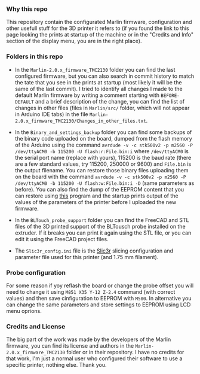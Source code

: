 ### Why this repo
This repository contain the configurated Marlin firmware, configuration and other usefull stuff for the 3D printer it refers to (if you found the link to this page looking the prints at startup of the machine or in the "Credits and Info" section of the display menu, you are in the right place).


### Folders in this repo
- In the `Marlin-2.0.x_firmware_TMC2130` folder you can find the last configured firmware, but you can also search in commit history to match the tate that you see in the prints at startup (most likely it will be the same of the last commit). I tried to identify all changes I made to the default Marlin firmware by writing a comment starting with `BEFORE-DEFAULT` and a brief description of the change, you can find the list of changes in other files (files in `Marlin/src/` folder, which will not appear in Arduino IDE tabs) in the file `Marlin-2.0.x_firmware_TMC2130/Changes_in_other_files.txt`.

- In the `Binary_and_settings_backup` folder you can find some backups of the binary code uploaded on the board, dumped from the flash memory of the Arduino using the command `avrdude -v -c stk500v2 -p m2560 -P /dev/ttyACM0 -b 115200 -U flash:r:File.bin:i` where `/dev/ttyACM0` is the serial port name (replace with yours), 115200 is the baud rate (there are a few standard values, try 115200, 250000 or 9600) and `File.bin` is the output filename.
You can restore those binary files uploading them on the board with the command `avrdude -v -c stk500v2 -p m2560 -P /dev/ttyACM0 -b 115200 -U flash:w:File.bin:i -D` (same parameters as before).
You can also find the dump of the EEPROM content that you can restore using [this](https://github.com/francesco-scar/arduino-EEPROM-backup_restore) program and the startup prints output of the values of the parameters of the printer before I uploaded the new firmware.

- In the `BLTouch_probe_support` folder you can find the FreeCAD and STL files of the 3D printed support of the BLTousch probe installed on the extruder. If it breaks you can print it again using the STL file, or you can edit it using the FreeCAD project files.

- The `Slic3r_config.ini` file is the [Slic3r](https://slic3r.org/) slicing configuration and parameter file used for this printer (and 1.75 mm filament).


### Probe configuration
For some reason if yoy reflash the board or change the probe offset you will need to change it using `M851 X35 Y-12 Z-2.4` command (with correct values) and then save cinfiguration to EEPROM with `M500`. In alternative you can change the same parameters and store settings to EEPROM using LCD menu oprions.


### Credits and License
The big part of the work was made by the developers of the Marlin firmware, you can find its license and authors in the `Marlin-2.0.x_firmware_TMC2130` folder or in their repository. I have no credits for that work, I'm just a normal user who configured their software to use a specific printer, nothing else. Thank you.
